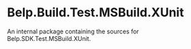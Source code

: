 # Belp.Build.Test.MSBuild.XUnit
An internal package containing the sources for Belp.SDK.Test.MSBuild.XUnit.
